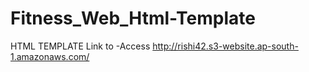 # Fitness_Web_Html-Template
HTML TEMPLATE 
Link to -Access
http://rishi42.s3-website.ap-south-1.amazonaws.com/
